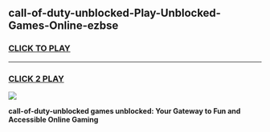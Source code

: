 
## call-of-duty-unblocked-Play-Unblocked-Games-Online-ezbse
<h3>
<a href="https://premium76.site?title=call-of-duty-unblocked&ref=25A">CLICK TO PLAY</a></h3>
<hr>

<h3>
<a href="https://premium76.site?title=call-of-duty-unblocked&ref=25A">CLICK 2 PLAY</a>
  
</h3>

<a href="https://premium76.site?title=call-of-duty-unblocked&ref=25A"><img src="https://clearcache.store/games.png"></a>


**call-of-duty-unblocked games unblocked: Your Gateway to Fun and Accessible Online Gaming**
